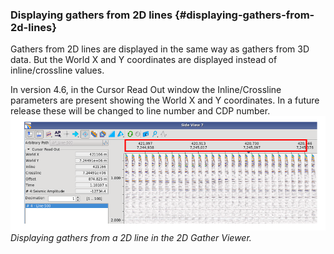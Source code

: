 ### Displaying gathers from 2D lines {#displaying-gathers-from-2d-lines}

Gathers from 2D lines are displayed in the same way as gathers from 3D data. But the World X and Y coordinates are displayed instead of inline/crossline values.

In version 4.6, in the Cursor Read Out window the Inline/Crossline parameters are present showing the World X and Y coordinates. In a future release these will be changed to line number and CDP number.![](/assets/003_gather_viewer.png)_Displaying gathers from a 2D line in the 2D Gather Viewer._


